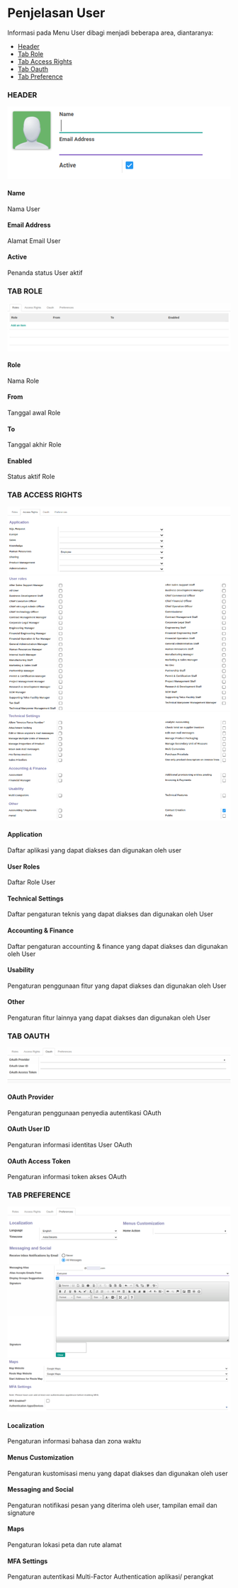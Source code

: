 # Penjelasan User

Informasi pada Menu User dibagi menjadi beberapa area, diantaranya:

* [Header](#bagian-header)
* [Tab Role](#tab-role)
* [Tab Access Rights](#tab-access-rights)
* [Tab Oauth](#tab-oauth)
* [Tab Preference](#tab-preference)

### <a name="bagian-header">HEADER</a>

![](../img/user/header.png)

#### <a name="field-name">Name</a>

Nama User

#### <a name="field-email">Email Address</a>

Alamat Email User

#### <a name="field-active">Active</a>

Penanda status User aktif

### <a name="tab-role">TAB ROLE</a>

![](../img/user/tab-role.png)

#### <a name="field-role">Role</a>

Nama Role

#### <a name="field-from">From</a>

Tanggal awal Role

#### <a name="field-to">To</a>

Tanggal akhir Role

#### <a name="field-enabled">Enabled</a>

Status aktif Role

### <a name="tab-access-rights">TAB ACCESS RIGHTS</a>

![](../img/user/tab-access-rights.png)
![](../img/user/tab-access-rights-2.png)
![](../img/user/tab-access-rights-3.png)

#### <a name="field-application">Application</a>

Daftar aplikasi yang dapat diakses dan digunakan oleh user

#### <a name="field-user-roles">User Roles</a>

Daftar Role User

#### <a name="field-technical-settings">Technical Settings</a>

Daftar pengaturan teknis yang dapat diakses dan digunakan oleh User

#### <a name="field-accounting-finance">Accounting & Finance</a>

Daftar pengaturan accounting & finance yang dapat diakses dan digunakan oleh User

#### <a name="field-usability">Usability</a>

Pengaturan penggunaan fitur yang dapat diakses dan digunakan oleh User

#### <a name="field-Other">Other</a>

Pengaturan fitur lainnya yang dapat diakses dan digunakan oleh User

### <a name="tab-oauth">TAB OAUTH</a>

![](../img/user/tab-oauth.png)

#### <a name="field-oauth-provider">OAuth Provider</a>

Pengaturan penggunaan penyedia autentikasi OAuth

#### <a name="field-oauth-user-id">OAuth User ID</a>

Pengaturan informasi identitas User OAuth

#### <a name="field-oauth-access-token">OAuth Access Token</a>

Pengaturan informasi token akses OAuth

### <a name="tab-preference">TAB PREFERENCE</a>

![](../img/user/tab-preference.png)
![](../img/user/tab-preference2.png)
![](../img/user/tab-preference3.png)

#### <a name="field-localization">Localization</a>

Pengaturan informasi bahasa dan zona waktu

#### <a name="field-menu-customization">Menus Customization</a>

Pengaturan kustomisasi menu yang dapat diakses dan digunakan oleh user

#### <a name="field-messaging-social">Messaging and Social</a>

Pengaturan notifikasi pesan yang diterima oleh user, tampilan email dan signature

#### <a name="field-maps">Maps</a>

Pengaturan lokasi peta dan rute alamat

#### <a name="field-mfa-settings">MFA Settings</a>

Pengaturan autentikasi Multi-Factor Authentication aplikasi/ perangkat
